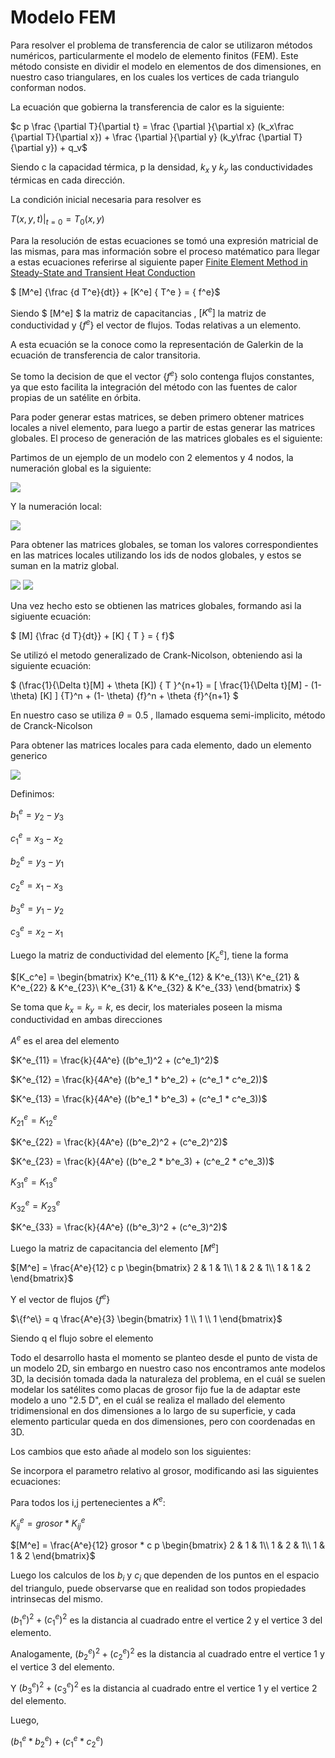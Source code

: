 # Modelo FEM

Para resolver el problema de transferencia de calor se utilizaron métodos numéricos, particularmente el modelo de elemento finitos (FEM).
Este método consiste en dividir el modelo en elementos de dos dimensiones, en nuestro caso triangulares, en los cuales los vertices de cada triangulo conforman nodos.

La ecuación que gobierna la transferencia de calor es la siguiente:

$c p \frac {\partial T}{\partial t} = \frac {\partial }{\partial x} (k_x\frac {\partial T}{\partial x}) + \frac {\partial }{\partial y} (k_y\frac {\partial T}{\partial y}) + q_v$

Siendo c la capacidad térmica, p la densidad, $k_x$ y $k_y$ las conductividades térmicas en cada dirección.

La condición inicial necesaria para resolver es 

$T(x,y,t)|_{t=0} = T_0(x,y)$

Para la resolución de estas ecuaciones se tomó una expresión matricial de las mismas, para mas información sobre el proceso matématico para llegar a estas ecuaciones referirse al siguiente paper [Finite Element Method in Steady-State and Transient Heat Conduction](https://www.researchgate.net/publication/274399522_Finite_Element_Method_in_Steady-State_and_Transient_Heat_Conduction)

$ [M^e] \{\frac {d T^e}{dt}\} + [K^e] \{ T^e \} = \{ f^e\}$

Siendo $ [M^e] $ la matriz de capacitancias , $[K^e]$ la matriz de conductividad y $\{ f^e\}$ el vector de flujos. Todas relativas a un elemento.

A esta ecuación se la conoce como la representación de Galerkin de la ecuación de transferencia de calor transitoria.

Se tomo la decision de que el vector $\{ f^e\}$ solo contenga flujos constantes, ya que esto facilita la integración del método con las fuentes de calor propias de un satélite en órbita.

Para poder generar estas matrices, se deben primero obtener matrices locales a nivel elemento, para luego a partir de estas generar las matrices globales.
El proceso de generación de las matrices globales es el siguiente:

Partimos de un ejemplo de un modelo con 2 elementos y 4 nodos, la numeración global es la siguiente:

![](images/image1.png)

Y la numeración local:

![](images/image2.png)

Para obtener las matrices globales, se toman los valores correspondientes en las matrices locales utilizando los ids de nodos globales, y estos se suman en la matriz global.

![](images/image3.png)
![](images/image4.png)

Una vez hecho esto se obtienen las matrices globales, formando asi la sigiuente ecuación:

$ [M] \{\frac {d T}{dt}\} + [K] \{ T \} = \{ f\}$

Se utilizó el metodo generalizado de Crank-Nicolson, obteniendo asi la siguiente ecuación:

$ (\frac{1}{\Delta t}[M] + \theta [K]) \{ T \}^{n+1} = [ \frac{1}{\Delta t}[M] - (1- \theta) [K] ] \{T\}^n + (1- \theta) \{f\}^n + \theta \{f\}^{n+1} $

En nuestro caso se utiliza $\theta = 0.5$ , llamado esquema semi-implicito, método de Cranck-Nicolson

Para obtener las matrices locales para cada elemento, dado un elemento generico

![](images/image5.png)

Definimos:

$b_1^e = y_2 - y_3$

$c_1^e = x_3 - x_2$

$b_2^e = y_3 - y_1$

$c_2^e = x_1 - x_3$

$b_3^e = y_1 - y_2$

$c_3^e = x_2 - x_1$
 
Luego la matriz de conductividad del elemento $[K_c^e]$, tiene la forma

$[K_c^e] = \begin{bmatrix}
K^e_{11} & K^e_{12} & K^e_{13}\\
K^e_{21} & K^e_{22} & K^e_{23}\\
K^e_{31} & K^e_{32} & K^e_{33}
\end{bmatrix} $

Se toma que $k_x = k_y = k$, es decir, los materiales poseen la misma conductividad en ambas direcciones

$A^e$ es el area del elemento

$K^e_{11} = \frac{k}{4A^e} ((b^e_1)^2 + (c^e_1)^2)$

$K^e_{12} = \frac{k}{4A^e} ((b^e_1 * b^e_2) + (c^e_1 * c^e_2))$

$K^e_{13} = \frac{k}{4A^e} ((b^e_1 * b^e_3) + (c^e_1 * c^e_3))$

$K^e_{21} = K^e_{12}$

$K^e_{22} = \frac{k}{4A^e} ((b^e_2)^2 + (c^e_2)^2)$

$K^e_{23} = \frac{k}{4A^e} ((b^e_2 * b^e_3) + (c^e_2 * c^e_3))$

$K^e_{31} = K^e_{13}$

$K^e_{32} = K^e_{23}$

$K^e_{33} = \frac{k}{4A^e} ((b^e_3)^2 + (c^e_3)^2)$

Luego la matriz de capacitancia del elemento $[M^e]$

$[M^e] = \frac{A^e}{12} c p \begin{bmatrix}
2 & 1 & 1\\
1 & 2 & 1\\
1 & 1 & 2
\end{bmatrix}$

Y el vector de flujos $\{f^e\}$

$\{f^e\} = q \frac{A^e}{3} \begin{bmatrix}
1 \\
1 \\
1 
\end{bmatrix}$

Siendo q el flujo sobre el elemento

Todo el desarrollo hasta el momento se planteo desde el punto de vista de un modelo 2D, sin embargo en nuestro caso nos encontramos ante modelos 3D, la decisión tomada dada la naturaleza del problema, en el cuál se suelen modelar los satélites como placas de grosor fijo fue la de adaptar este modelo a uno "2.5 D", en el cuál se realiza el mallado del elemento tridimensional en dos dimensiones a lo largo de su superficie, y cada elemento particular queda en dos dimensiones, pero con coordenadas en 3D.

Los cambios que esto añade al modelo son los siguientes:

Se incorpora el parametro relativo al grosor, modificando asi las siguientes ecuaciones:

Para todos los i,j pertenecientes a $K^e$:

$K^e_{ij} = grosor *  K^e_{ij}$ 

$[M^e] = \frac{A^e}{12} grosor *  c p \begin{bmatrix}
2 & 1 & 1\\
1 & 2 & 1\\
1 & 1 & 2
\end{bmatrix}$

Luego los calculos de los $b_i$ y $c_i$ que dependen de los puntos en el espacio del triangulo, puede observarse que en realidad son todos propiedades intrinsecas del mismo.

$(b^e_1)^2 + (c^e_1)^2$ es la distancia al cuadrado entre el vertice 2 y el vertice 3 del elemento.

Analogamente, $(b^e_2)^2 + (c^e_2)^2$ es la distancia al cuadrado entre el vertice 1 y el vertice 3 del elemento.

Y $(b^e_3)^2 + (c^e_3)^2$ es la distancia al cuadrado entre el vertice 1 y el vertice 2 del elemento.

Luego, 

$(b^e_1 * b^e_2) + (c^e_1 * c^e_2)$
